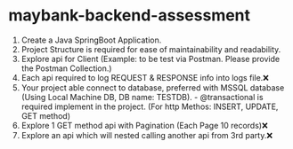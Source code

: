 ﻿# maybank-backend-assessment

1. Create a Java SpringBoot Application.
2. Project Structure is required for ease of maintainability and readability.
3. Explore api for Client (Example: to be test via Postman. Please provide the Postman Collection.)
4. Each api required to log REQUEST & RESPONSE info into logs file.❌
5. Your project able connect to database, preferred with MSSQL database (Using Local Machine DB, DB name: TESTDB). - @transactional is required implement in the project. (For http Methos: INSERT, UPDATE, GET method)
6. Explore 1 GET method api with Pagination (Each Page 10 records)❌
7. Explore an api which will nested calling another api from 3rd party.❌
